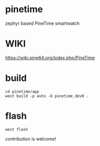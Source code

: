 # pinetime
zephyr based PineTime smartwatch

# WIKI
https://wiki.pine64.org/index.php/PineTime

# build
```
cd pinetime/app
west build -p auto -b pinetime_dev0 .
```
# flash
```
west flash
```
contribution is welcome!
